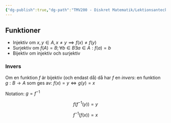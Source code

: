 ```yaml
---
{"dg-publish":true,"dg-path":"TMV200 - Diskret Matematik/Lektionsanteckningar/2024-09-11.md","permalink":"/TMV200 - Diskret Matematik/Lektionsanteckningar/2024-09-11/"}
---
```


## Funktioner

- Injektiv om $x,y\in A,x\neq y\implies f(x)\neq f(y)$
- Surjektiv om $f(A)=B;\forall b\in B\exists a\in A:f(a)=b$
- Bijektiv om injektiv och surjektiv

### Invers

Om en funktion $f$ är bijektiv (och endast då) då har $f$ en *invers*: en funktion $g:B\rightarrow A$ som ges av: $f(x)=y\iff g(y)=x$

Notation: $g=f^{-1}$

$$f(f^{-1}(y))=y$$

$$f^{-1}(f(x))=x$$
